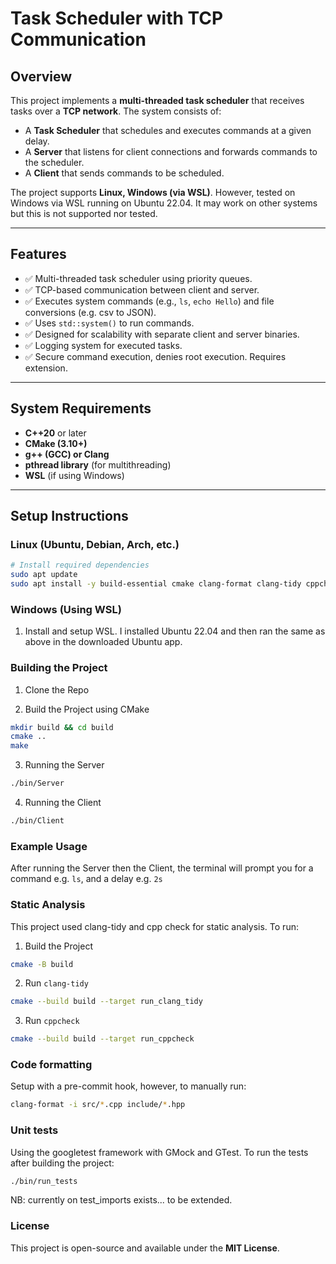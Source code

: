 # Task Scheduler with TCP Communication

## Overview
This project implements a **multi-threaded task scheduler** that receives tasks over a **TCP network**. The system consists of:

- A **Task Scheduler** that schedules and executes commands at a given delay.
- A **Server** that listens for client connections and forwards commands to the scheduler.
- A **Client** that sends commands to be scheduled.

The project supports **Linux, Windows (via WSL)**. However, tested on Windows via WSL running on Ubuntu 22.04. It may work on other systems but this is not supported nor tested.

---

## Features
- ✅ Multi-threaded task scheduler using priority queues.
- ✅ TCP-based communication between client and server.
- ✅ Executes system commands (e.g., `ls`, `echo Hello`) and file conversions (e.g. csv to JSON).
- ✅ Uses `std::system()` to run commands.
- ✅ Designed for scalability with separate client and server binaries.
- ✅ Logging system for executed tasks. 
- ✅ Secure command execution, denies root execution. Requires extension. 

---

## System Requirements
- **C++20** or later
- **CMake (3.10+)**
- **g++ (GCC) or Clang**
- **pthread library** (for multithreading)
- **WSL** (if using Windows)

---

## Setup Instructions

### **Linux (Ubuntu, Debian, Arch, etc.)**
```sh
# Install required dependencies
sudo apt update
sudo apt install -y build-essential cmake clang-format clang-tidy cppcheck libgtest-dev googletest
```

### **Windows (Using WSL)**
1. Install and setup WSL. I installed Ubuntu 22.04 and then ran the same as above in the downloaded Ubuntu app.

### Building the Project
1. Clone the Repo

2. Build the Project using CMake
```sh
mkdir build && cd build
cmake ..
make
```
3. Running the Server
```sh 
./bin/Server
```

4. Running the Client
```sh
./bin/Client
```

### Example Usage

After running the Server then the Client, the terminal will prompt you for a command e.g. `ls`, and a delay e.g. `2s`

### Static Analysis

This project used clang-tidy and cpp check for static analysis. To run:

1. Build the Project
```sh
cmake -B build
```

2. Run ```clang-tidy```
```sh
cmake --build build --target run_clang_tidy
```

3. Run ```cppcheck```
```sh
cmake --build build --target run_cppcheck
```

### Code formatting

Setup with a pre-commit hook, however, to manually run:

```sh
clang-format -i src/*.cpp include/*.hpp
```

### Unit tests

Using the googletest framework with GMock and GTest. To run the tests after building the project:

```sh
./bin/run_tests
```

NB: currently on test_imports exists... to be extended.


### License

This project is open-source and available under the **MIT License**.
